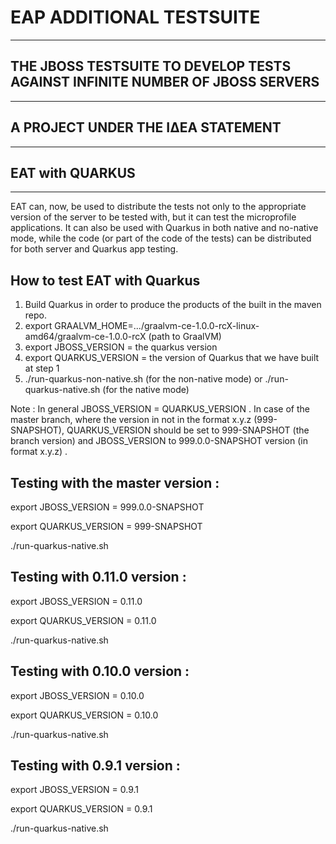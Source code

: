 # EAP ADDITIONAL TESTSUITE
--------------------------
## THE JBOSS TESTSUITE TO DEVELOP TESTS AGAINST INFINITE NUMBER OF JBOSS SERVERS
--------------------------------------------------------------------------------
## A PROJECT UNDER THE ΙΔΕΑ STATEMENT
--------------------------------------
## EAT with QUARKUS
--------------------------------

EAT can, now, be used to distribute the tests not only to the appropriate version of the server to be tested with,
but it can test the microprofile applications. It can also be used with Quarkus in both native and no-native mode, while the code (or part of the code of the tests) can be distributed for both server and Quarkus app testing.

 

How to test EAT with Quarkus 
-------------------------------------
 
1. Build Quarkus in order to produce the products of the built in the maven repo.
2. export GRAALVM_HOME=.../graalvm-ce-1.0.0-rcX-linux-amd64/graalvm-ce-1.0.0-rcX (path to GraalVM)
3. export JBOSS_VERSION = the quarkus version
4. export QUARKUS_VERSION = the version of Quarkus that we have built at step 1
5. ./run-quarkus-non-native.sh (for the non-native mode) or ./run-quarkus-native.sh (for the native mode)

Note : In general JBOSS_VERSION = QUARKUS_VERSION . In case of the master branch, where the version in not in the format x.y.z (999-SNAPSHOT), QUARKUS_VERSION should be set to 999-SNAPSHOT (the branch version) and JBOSS_VERSION to 999.0.0-SNAPSHOT version (in format x.y.z) .

 
 

Testing with the master version :
---------------------------------
export JBOSS_VERSION = 999.0.0-SNAPSHOT

export QUARKUS_VERSION = 999-SNAPSHOT

./run-quarkus-native.sh

 

Testing with 0.11.0 version :
-----------------------------
export JBOSS_VERSION = 0.11.0

export QUARKUS_VERSION = 0.11.0

./run-quarkus-native.sh

 

Testing with 0.10.0 version :
-----------------------------
export JBOSS_VERSION = 0.10.0

export QUARKUS_VERSION = 0.10.0

./run-quarkus-native.sh

 

Testing with 0.9.1 version :
----------------------------
export JBOSS_VERSION = 0.9.1

export QUARKUS_VERSION = 0.9.1

./run-quarkus-native.sh


